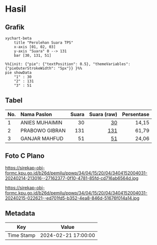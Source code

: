 # Hasil

## Grafik

```mermaid
xychart-beta
    title "Perolehan Suara TPS"
    x-axis [01, 02, 03]
    y-axis "Suara" 0 --> 131
    bar [30, 131, 51]
```

```mermaid
%%{init: {"pie": {"textPosition": 0.5}, "themeVariables": {"pieOuterStrokeWidth": "5px"}} }%%
pie showData
    "1" : 30
    "2" : 131
    "3" : 51
```

## Tabel

| No. | Nama Paslon    | Suara | Suara (raw) | Persentase |
|:--- |:-------------- | -----:| -----------:| ----------:|
| 1   | ANIES MUHAIMIN | 30    | [30][p-1]   | 14,15      |
| 2   | PRABOWO GIBRAN | 131   | [131][p-2]  | 61,79      |
| 3   | GANJAR MAHFUD  | 51    | [51][p-3]   | 24,06      |


[p-1]: https://github.com/gigit-pemilu/pemilu-2024-34-di-yogyakarta/blob/main/pilpres/hitung-suara/sub/34-di-yogyakarta/sub/04-sleman/sub/15-turi/sub/2004-wonokerto/sub/031-tps/sub/paslon-1.txt
[p-2]: https://github.com/gigit-pemilu/pemilu-2024-34-di-yogyakarta/blob/main/pilpres/hitung-suara/sub/34-di-yogyakarta/sub/04-sleman/sub/15-turi/sub/2004-wonokerto/sub/031-tps/sub/paslon-2.txt
[p-3]: https://github.com/gigit-pemilu/pemilu-2024-34-di-yogyakarta/blob/main/pilpres/hitung-suara/sub/34-di-yogyakarta/sub/04-sleman/sub/15-turi/sub/2004-wonokerto/sub/031-tps/sub/paslon-3.txt

## Foto C Plano

https://sirekap-obj-formc.kpu.go.id/b26d/pemilu/ppwp/34/04/15/20/04/3404152004031-20240214-213016--27162377-0f10-4781-85fd-cd716ab6564d.jpg

https://sirekap-obj-formc.kpu.go.id/b26d/pemilu/ppwp/34/04/15/20/04/3404152004031-20240215-022621--ed701fd5-b352-4ea8-846d-51676f014a14.jpg


## Metadata

| Key        | Value               |
| ---------- | ------------------- |
| Time Stamp | 2024-02-21 17:00:00 |



